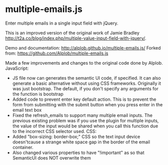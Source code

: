 multiple-emails.js
==================

Enter multiple emails in a single input field with jQuery.

This is an improved version of the original work of Jamie Bradley http://t2a.co/blog/index.php/multiple-value-input-field-with-jquery/.

Demo and documentation: http://alplob.github.io/multiple-emails.js/
Forked from: https://github.com/Alplob/multiple-emails.js

Made a few improvements and changes to the original code done by Alplob.
JavaScript:
- JS file now can generates the semantic UI code, if specified. It can also generate a basic alternative without using CSS frameworks. Originally it was just bootstrap. The default, if you don't specify any arguments for the function is bootstrap
- Added code to prevent enter key default action. This is to prevent the form from submitting with the submit button when you press enter in the email text box
- Fixed the refresh_emails to support many multiple email inputs. The previous existing problem was if you use the plugin for multiple inputs, the value of the input would be shared when you call this function due to the incorrect CSS selector used.
CSS:
- Added "box-sizing: border-box;" CSS so the text input device doesn'tcause a strange white space gap in the border of the email container. 
- Also changed various properties to have "!important" as so that SemanticUI does NOT overwrite them
